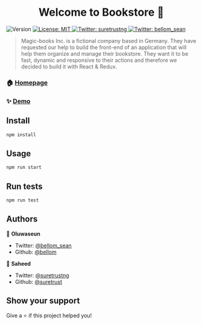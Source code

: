 <h1 align="center">Welcome to Bookstore 👋</h1>
<p>
  <img alt="Version" src="https://img.shields.io/badge/version-0.0.1-blue.svg?cacheSeconds=2592000" />
  <a href="#" target="_blank">
    <img alt="License: MIT" src="https://img.shields.io/badge/License-MIT-yellow.svg" />
  </a>
  <a href="https://twitter.com/suretrustng" target="_blank">
    <img alt="Twitter: suretrustng" src="https://img.shields.io/twitter/follow/suretrustng.svg?style=social" />
  </a>
  <a href="https://twitter.com/bellom_sean" target="_blank">
    <img alt="Twitter: bellom_sean" src="https://img.shields.io/twitter/follow/bellom_sean.svg?style=social" />
  </a>
</p>

> Magic-books Inc. is a fictional company based in Germany. They have requested our help to build the front-end of an application that will help them organize and manage their bookstore. They want it to be fast, dynamic and responsive to their actions and therefore we decided to build it with React & Redux.

### 🏠 [Homepage](https://redux-book-store.herokuapp.com/)

### ✨ [Demo](https://redux-book-store.herokuapp.com/)

## Install

```sh
npm install
```

## Usage

```sh
npm run start
```

## Run tests

```sh
npm run test
```

## Authors

👤 **Oluwaseun**
* Twitter: [@bellom_sean](https://twitter.com/bellom_sean)
* Github: [@bellom](https://github.com/bellom)

👤 **Saheed**

* Twitter: [@suretrustng](https://twitter.com/suretrustng)
* Github: [@suretrust](https://github.com/suretrust)

## Show your support

Give a ⭐️ if this project helped you!